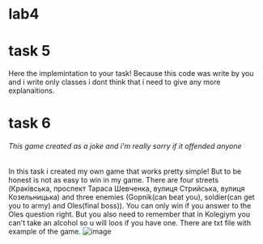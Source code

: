 # lab4

# task 5
Here the implemintation to your task! Because this code was write by you and 
i write only classes i dont think that i need to give any more explanaitions.

# task 6
###### This game created as a joke and i'm really sorry if it offended anyone
In this task i created my own game that works pretty simple! But to be honest is not as easy to win in my game. There are four streets (Краківська, проспект Тараса Шевченка, вулиця Стрийська, вулиця Козельницька) and three enemies (Gopnik(can beat you), soldier(can get you to army) and Oles(final boss)). You can only win if you answer to the Oles question right. But you also need to remember that in Kolegiym you can't take an alcohol so u will loos if you have one.
There are txt file with example of the game.
![image](https://user-images.githubusercontent.com/116552588/224483045-ee746957-dfac-49b0-ba81-447a3499d671.png)
